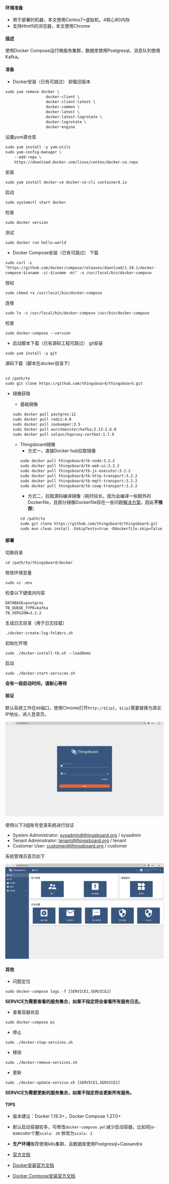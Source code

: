 #### 环境准备

- 用于部署的机器，本文使用Centos7+虚拟机，4核心8G内存
- 支持Html5的浏览器，本文使用Chrome

#### 描述

使用Docker Compose运行微服务集群，数据库使用Postgresql，消息队列使用Kafka。

#### 准备

- Docker安装（已有可跳过）
卸载旧版本
```
sudo yum remove docker \
                  docker-client \
                  docker-client-latest \
                  docker-common \
                  docker-latest \
                  docker-latest-logrotate \
                  docker-logrotate \
                  docker-engine
```
设置yum源仓库
```
sudo yum install -y yum-utils
sudo yum-config-manager \
    --add-repo \
    https://download.docker.com/linux/centos/docker-ce.repo
```
安装
```
sudo yum install docker-ce docker-ce-cli containerd.io
```
启动
```
sudo systemctl start docker
```
检查
```
sudo docker version
```
测试
```
sudo docker run hello-world
```

- Docker Compose安装（已有可跳过）
下载
```
sudo curl -L "https://github.com/docker/compose/releases/download/1.29.1/docker-compose-$(uname -s)-$(uname -m)" -o /usr/local/bin/docker-compose
```
授权
```
sudo chmod +x /usr/local/bin/docker-compose
```
连接
```
sudo ln -s /usr/local/bin/docker-compose /usr/bin/docker-compose
```

检查
```
sudo docker-compose --version
```

- 启动脚本下载（已有源码工程可跳过）
git安装
```
sudo yum install -y git
```
源码下载（脚本在docker目录下）
```

cd /path/to
sudo git clone https://github.com/thingsboard/thingsboard.git

```

- 镜像获取

  - 基础镜像
  ```
  sudo docker pull postgres:12
  sudo docker pull redis:4.0
  sudo docker pull zookeeper:3.5
  sudo docker pull wurstmeister/kafka:2.13-2.6.0
  sudo docker pull xalauc/haproxy-certbot:1.7.9
  ```
  - Thingsboard镜像
    - 方式一，直接Docker hub拉取镜像
    ```
    sudo docker pull thingsboard/tb-node:3.2.2
    sudo docker pull thingsboard/tb-web-ui:3.2.2
    sudo docker pull thingsboard/tb-js-executor:3.2.2
    sudo docker pull thingsboard/tb-http-transport:3.2.2
    sudo docker pull thingsboard/tb-mqtt-transport:3.2.2
    sudo docker pull thingsboard/tb-coap-transport:3.2.2
    ```
    - 方式二，拉取源码编译镜像（耗时较长，因为会编译一些额外的Dockerfile，且部分镜像Dockerfile存在一些问题[解决方案](../答疑解惑/3.2.2镜像编译问题.md)，因此**不推荐**）
    ```
    cd /path/to
    sudo git clone https://github.com/thingsboard/thingsboard.git
    sudo mvn clean install -DskipTests=true -Ddockerfile.skip=false
    ```

#### 部署
切换目录
```
cd /path/to/thingsboard/docker
```
修改环境变量
```
sudo vi .env
```
检查以下键值对内容
```
DATABASE=postgres
TB_QUEUE_TYPE=kafka
TB_VERSION=3.2.2
```
生成日志目录（用于日志挂载）
```
./docker-create-log-folders.sh
```
初始化环境
```
sudo ./docker-install-tb.sh --loadDemo
```
启动
```
sudo ./docker-start-services.sh
```
**会有一段启动时间，请耐心等待**

#### 验证

默认系统工作在`80`端口，使用Chrome打开`http://${ip}`，`${ip}`需要替换为真实IP地址，进入登录页。

![微服务部署登录页](../../image/微服务部署登录页.png)

使用以下3组账号登录系统进行验证

- System Administrator: sysadmin@thingsboard.org / sysadmin
- Tenant Administrator: tenant@thingsboard.org / tenant
- Customer User: customer@thingsboard.org / customer

系统管理员首页如下

![微服务部署系统管理员首页](../../image/微服务部署系统管理员首页.png)



#### 其他

- 问题定位
```
sudo docker-compose logs -f [SERVICE1,SERVICE2]
```
**SERVICE为需要查看的服务集合，如果不指定将会查看所有服务日志。**
- 查看容器状态
```
sudo docker-compose ps
```
- 停止
```
sudo ./docker-stop-services.sh
```
- 移除
```
sudo ./docker-remove-services.sh
```
- 更新
```
sudo ./docker-update-service.sh [SERVICE1,SERVICE2]
```
**SERVICE为需要更新的服务集合，如果不指定将会更新所有服务。**

#### TIPS

- 版本建议：Docker 1.19.3+，Docker Compose 1.27.0+

- 默认启动容器较多，可修改`docker-compose.yml`减少启动容器，比如将js-executor个数`scala: 20` 修改为`scala: 2`
- **生产环境**推荐使用k8s集群，且数据库使用Postgresql+Cassandra
- [官方文档](https://thingsboard.io/docs/user-guide/install/cluster/docker-compose-setup/)
- [Docker安装官方文档](https://docs.docker.com/install/)
- [Docker Compose安装官方文档](https://docs.docker.com/compose/install/)